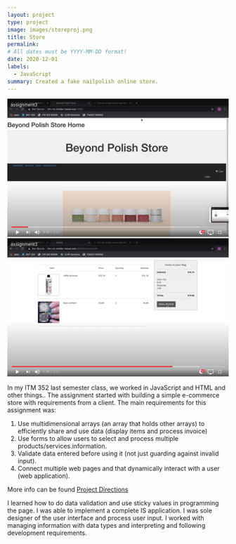 ```yaml
---
layout: project
type: project
image: images/storeproj.png
title: Store
permalink: 
# All dates must be YYYY-MM-DD format!
date: 2020-12-01
labels:
  - JavaScript
summary: Created a fake nailpolish online store.
---
```

<div class="ui small rounded images">
  <img class="ui image" src="../images/storeproj.png">
  <img class="ui image" src="../images/storeproj1.png">
  
</div>

In my ITM 352 last semester class, we worked in JavaScript and HTML and other things.. The assignment started with building a simple e-commerce store with requirements from a client. The main requirements for this assignment was:
1. Use multidimensional arrays (an array that holds other arrays) to efficiently share and use data (display items and process invoice)
2. Use forms to allow users to select and process multiple products/services.information.
3. Validate data entered before using it (not just guarding against invalid input).
4. Connect multiple web pages and that dynamically interact with a user (web application).


More info can be found [Project Directions](https://dport96.github.io/ITM352_NEW/morea/130.Assignment1/experience-Assignment1.html)

I learned how to do data validation and use sticky values in programming the page. I was able to implement a complete IS application. I was sole designer of the user interface and process user input. I worked with managing information with data types and interpreting and following development requirements. 

